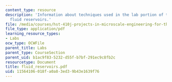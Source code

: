 ```yaml
---
content_type: resource
description: 'Information about techniques used in the lab portion of this class:
  fluid reservoirs.'
file: /media/courses/hst-410j-projects-in-microscale-engineering-for-the-life-sciences-spring-2007/11564106018fa0a83ed39b43e1639f76_fluid_reservoirs.pdf
file_type: application/pdf
learning_resource_types:
- Labs
ocw_type: OCWFile
parent_title: Labs
parent_type: CourseSection
parent_uid: b1ac9f83-5232-d55f-b7bf-291ec9c8fb2c
resourcetype: Document
title: fluid_reservoirs.pdf
uid: 11564106-018f-a0a8-3ed3-9b43e1639f76
---
```

